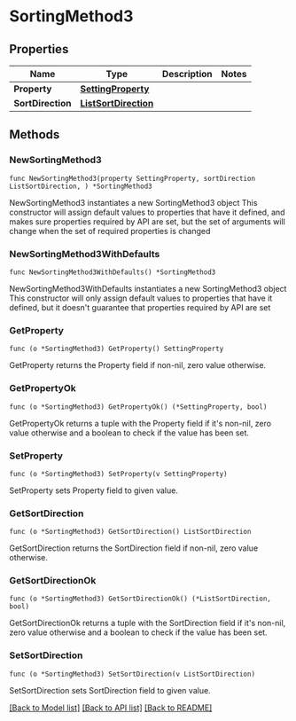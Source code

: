 # SortingMethod3

## Properties

Name | Type | Description | Notes
------------ | ------------- | ------------- | -------------
**Property** | [**SettingProperty**](SettingProperty.md) |  | 
**SortDirection** | [**ListSortDirection**](ListSortDirection.md) |  | 

## Methods

### NewSortingMethod3

`func NewSortingMethod3(property SettingProperty, sortDirection ListSortDirection, ) *SortingMethod3`

NewSortingMethod3 instantiates a new SortingMethod3 object
This constructor will assign default values to properties that have it defined,
and makes sure properties required by API are set, but the set of arguments
will change when the set of required properties is changed

### NewSortingMethod3WithDefaults

`func NewSortingMethod3WithDefaults() *SortingMethod3`

NewSortingMethod3WithDefaults instantiates a new SortingMethod3 object
This constructor will only assign default values to properties that have it defined,
but it doesn't guarantee that properties required by API are set

### GetProperty

`func (o *SortingMethod3) GetProperty() SettingProperty`

GetProperty returns the Property field if non-nil, zero value otherwise.

### GetPropertyOk

`func (o *SortingMethod3) GetPropertyOk() (*SettingProperty, bool)`

GetPropertyOk returns a tuple with the Property field if it's non-nil, zero value otherwise
and a boolean to check if the value has been set.

### SetProperty

`func (o *SortingMethod3) SetProperty(v SettingProperty)`

SetProperty sets Property field to given value.


### GetSortDirection

`func (o *SortingMethod3) GetSortDirection() ListSortDirection`

GetSortDirection returns the SortDirection field if non-nil, zero value otherwise.

### GetSortDirectionOk

`func (o *SortingMethod3) GetSortDirectionOk() (*ListSortDirection, bool)`

GetSortDirectionOk returns a tuple with the SortDirection field if it's non-nil, zero value otherwise
and a boolean to check if the value has been set.

### SetSortDirection

`func (o *SortingMethod3) SetSortDirection(v ListSortDirection)`

SetSortDirection sets SortDirection field to given value.



[[Back to Model list]](../README.md#documentation-for-models) [[Back to API list]](../README.md#documentation-for-api-endpoints) [[Back to README]](../README.md)


